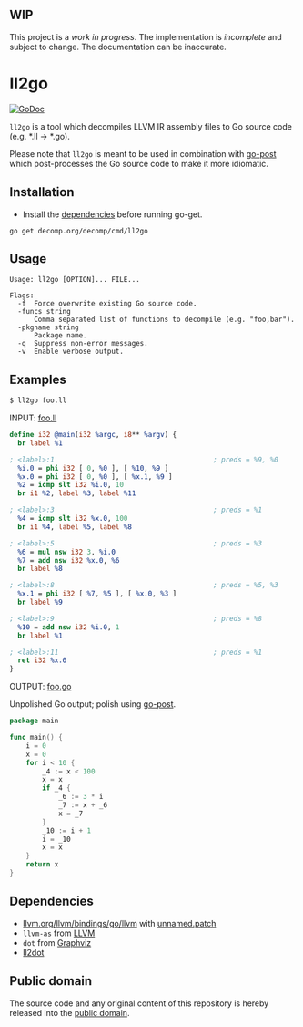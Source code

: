 ## WIP

This project is a *work in progress*. The implementation is *incomplete* and subject to change. The documentation can be inaccurate.

# ll2go

[![GoDoc](https://godoc.org/decomp.org/decomp/cmd/ll2go?status.svg)](https://godoc.org/decomp.org/decomp/cmd/ll2go)

`ll2go` is a tool which decompiles LLVM IR assembly files to Go source code (e.g. *.ll -> *.go).

Please note that `ll2go` is meant to be used in combination with [go-post] which post-processes the Go source code to make it more idiomatic.

[go-post]: https://github.com/decomp/go-post

## Installation

* Install the [dependencies](https://github.com/decomp/ll2go#dependencies) before running go-get.

```shell
go get decomp.org/decomp/cmd/ll2go
```

## Usage

```
Usage: ll2go [OPTION]... FILE...

Flags:
  -f  Force overwrite existing Go source code.
  -funcs string
      Comma separated list of functions to decompile (e.g. "foo,bar").
  -pkgname string
      Package name.
  -q  Suppress non-error messages.
  -v  Enable verbose output.
```

## Examples

```bash
$ ll2go foo.ll
```

INPUT: [foo.ll](examples/foo.ll)

```llvm
define i32 @main(i32 %argc, i8** %argv) {
  br label %1

; <label>:1                                       ; preds = %9, %0
  %i.0 = phi i32 [ 0, %0 ], [ %10, %9 ]
  %x.0 = phi i32 [ 0, %0 ], [ %x.1, %9 ]
  %2 = icmp slt i32 %i.0, 10
  br i1 %2, label %3, label %11

; <label>:3                                       ; preds = %1
  %4 = icmp slt i32 %x.0, 100
  br i1 %4, label %5, label %8

; <label>:5                                       ; preds = %3
  %6 = mul nsw i32 3, %i.0
  %7 = add nsw i32 %x.0, %6
  br label %8

; <label>:8                                       ; preds = %5, %3
  %x.1 = phi i32 [ %7, %5 ], [ %x.0, %3 ]
  br label %9

; <label>:9                                       ; preds = %8
  %10 = add nsw i32 %i.0, 1
  br label %1

; <label>:11                                      ; preds = %1
  ret i32 %x.0
}
```

OUTPUT: [foo.go](examples/foo.go)

Unpolished Go output; polish using [go-post].

```go
package main

func main() {
    i = 0
    x = 0
    for i < 10 {
        _4 := x < 100
        x = x
        if _4 {
            _6 := 3 * i
            _7 := x + _6
            x = _7
        }
        _10 := i + 1
        i = _10
        x = x
    }
    return x
}
```

## Dependencies

* [llvm.org/llvm/bindings/go/llvm](https://godoc.org/llvm.org/llvm/bindings/go/llvm) with [unnamed.patch](https://raw.githubusercontent.com/decomp/ll2dot/master/unnamed.patch)
* `llvm-as` from [LLVM](http://llvm.org/)
* `dot` from [Graphviz](http://www.graphviz.org/)
* [ll2dot](https://decomp.org/decomp/cmd/ll2dot)

## Public domain

The source code and any original content of this repository is hereby released into the [public domain].

[public domain]: https://creativecommons.org/publicdomain/zero/1.0/
